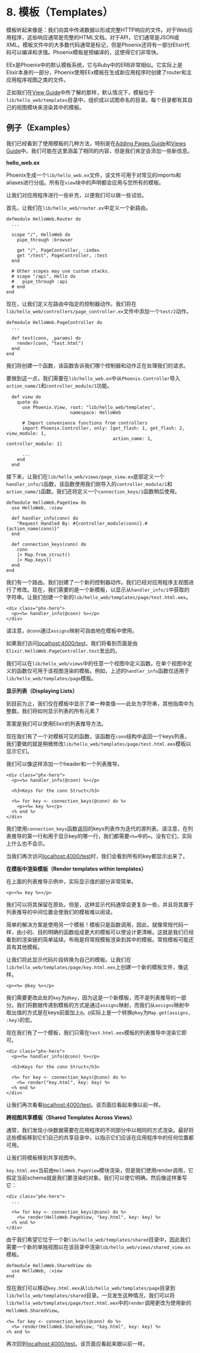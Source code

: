# 8. 模板（Templates）

模板听起来像是：我们向其中传递数据以形成完整HTTP响应的文件。对于Web应用程序，这些响应通常是完整的HTML文档。对于API，它们通常是JSON或XML。模板文件中的大多数代码通常是标记，但是Phoenix还将有一部分Elixir代码可以编译和求值。Phoenix模板是预编译的，这使得它们非常快。

EEx是Phoenix中的默认模板系统，它与Ruby中的ERB非常相似。它实际上是Elixir本身的一部分，Phoenix使用EEx模板在生成新应用程序时创建了router和主应用程序视图之类的文件。

正如我们在[View Guide]()中所了解的那样，默认情况下，模板位于`lib/hello_web/templates`目录中，组织成以试图命名的目录。每个目录都有其自己的视图模块来渲染其中的模板。

## 例子（Examples）

我们已经看到了使用模板的几种方法，特别是在[Adding Pages Guide]()和[Views Guide]()中。我们可能在这里涵盖了相同的内容，但是我们肯定会添加一些新信息。

**hello_web.ex**

Phoenix生成一个`lib/hello_web.ex`文件，该文件可用于对常见的imports和aliases进行分组。所有在`view`块中的声明都会应用与您所有的模板。

让我们对应用程序进行一些补充，以便我们可以做一些试验。

首先，让我们在`lib/hello_web/router.ex`中定义一个新路由。

```
defmodule HelloWeb.Router do
  ...

  scope "/", HelloWeb do
    pipe_through :browser

    get "/", PageController, :index
    get "/test", PageController, :test
  end

  # Other scopes may use custom stacks.
  # scope "/api", Hello do
  #   pipe_through :api
  # end
end
```

现在，让我们定义在路由中指定的控制器动作。我们将在`lib/hello_web/controllers/page_controller.ex`文件中添加一个`test/2`动作。

```
defmodule HelloWeb.PageController do
  ...

  def test(conn, _params) do
    render(conn, "test.html")
  end
end
```

我们将创建一个函数，该函数告诉我们哪个控制器和动作正在处理我们的请求。

要做到这一点，我们需要在`lib/hello_web.ex`中从`Phoenix.Controller`导入`action_name/1`和`controller_module/1`功能。

```
  def view do
    quote do
      use Phoenix.View, root: "lib/hello_web/templates",
                        namespace: HelloWeb

      # Import convenience functions from controllers
      import Phoenix.Controller, only: [get_flash: 1, get_flash: 2, view_module: 1,
                                        action_name: 1, controller_module: 1]

      ...
    end
  end
```

接下来，让我们在`lib/hello_web/views/page_view.ex`底部定义一个`handler_info/1`函数，该函数使用我们刚导入的`controller_module/1`和`action_name/1`函数。我们还将定义一个`connection_keys/1`函数稍后使用。

```
defmodule HelloWeb.PageView do
  use HelloWeb, :view

  def handler_info(conn) do
    "Request Handled By: #{controller_module(conn)}.#{action_name(conn)}"
  end

  def connection_keys(conn) do
    conn
    |> Map.from_struct()
    |> Map.keys()
  end
end
```

我们有一个路由。我们创建了一个新的控制器动作。我们已经对应用程序主视图进行了修改。现在，我们需要的是一个新模板，以显示从`handler_info/1`中获取的字符串。让我们创建一个新的`lib/hello_web/templates/page/test.html.eex`。

```
<div class="phx-hero">
  <p><%= handler_info(@conn) %></p>
</div>
```

请注意，`@conn`通过`assigns`映射可自由地在模板中使用。

如果我们访问[localhost:4000/test]()，我们将看到页面是由`Elixir.HelloWeb.PageController.test`发出的。

我们可以在`lib/hello_web/views`中的任意一个视图中定义函数。在单个视图中定义的函数仅可用于该视图渲染的模板。例如，上述的`handler_info`函数仅适用于`lib/hello_web/templates/page`模板。

**显示列表（Displaying Lists）**

到目前为止，我们仅在模板中显示了单一种类值——此处为字符串，其他指南中为整数。我们将如何显示列表的所有元素？

答案是我们可以使用Elixir的列表推导方法。

现在我们有了一个对模板可见的函数，该函数在`conn`结构中返回一个keys列表，我们要做的就是稍微修改`lib/hello_web/templates/page/test.html.eex`模板以显示它们。

我们可以像这样添加一个header和一个列表推导。

```
<div class="phx-hero">
  <p><%= handler_info(@conn) %></p>

  <h3>Keys for the conn Struct</h3>

  <%= for key <- connection_keys(@conn) do %>
    <p><%= key %></p>
  <% end %>
</div>
```

我们使用`connection_keys`函数返回的keys列表作为迭代的源列表。请注意，在列表推导的第一行和用于显示key的哪一行，我们都需要`<%=`中的`=`。没有它们，实际上什么也不会示。

当我们再次访问[localhost:4000/test]()时，我们会看到所有的key都显示出来了。

**在模板中渲染模板（Render templates within templates）**

在上面的列表推导示例中，实际显示值的部分非常简单。

```
<p><%= key %></p>
```

我们可以将其保留在原处。但是，这种显示代码通常会更复杂一些，并且将其置于列表推导的中间位置会使我们的模板难以阅读。

简单的解决方案是使用另一个模板！模板只是函数调用，因此，就像常规代码一样，由小的、目的明确的函数组成更大的模板可以使设计更清晰。这就是我们已经看到的渲染链的简单延续。布局是将常规模板渲染到其中的模板。常规模板可能还具有其他模板。

让我们将此显示代码片段转换为自己的模板。让我们在`lib/hello_web/templates/page/key.html.eex`上创建一个新的模板文件，像这样。

```
<p><%= @key %></p>
```

我们需要更改此处的`key`为`@key`，因为这是一个新模板，而不是列表推导的一部分。我们将数据传递到模板的方式是通过`assigns`映射，而我们从`assigns`映射中取出值的方式是在keys前面加上`@`。`@`实际上是一个转换`@key`为`Map.get(assigns, :key)`的宏。

现在我们有了一个模板，我们只需在`test.html.eex`模板的列表推导中渲染它即可。

```
<div class="phx-hero">
  <p><%= handler_info(@conn) %></p>

  <h3>Keys for the conn Struct</h3>

  <%= for key <- connection_keys(@conn) do %>
    <%= render("key.html", key: key) %>
  <% end %>
</div>
```

让我们再次看看[localhost:4000/test]()。该页面应看起来像以前一样。

**跨视图共享模板（Shared Templates Across Views）**

通常，我们发现小块数据需要在应用程序的不同部分中以相同的方式渲染。最好将这些模板移到它们自己的共享目录中，以指示它们应该在应用程序中的任何位置都可用。

让我们将模板移到共享视图中。

`key.html.eex`当前由`HelloWeb.PageView`模块渲染，但是我们使用render调用，它假定当前schema就是我们要渲染的对象。我们可以使它明确，然后像这样重写它：

```
<div class="phx-hero">
  ...

  <%= for key <- connection_keys(@conn) do %>
    <%= render(HelloWeb.PageView, "key.html", key: key) %>
  <% end %>
</div>
```

由于我们希望它位于一个新`lib/hello_web/templates/shared`目录中，因此我们需要一个新的单独视图以在该目录中渲染`lib/hello_web/views/shared_view.ex`模板。

```
defmodule HelloWeb.SharedView do
  use HelloWeb, :view
end
```

现在我们可以移动`key.html.eex`从`lib/hello_web/templates/page`目录到`lib/hello_web/templates/shared`目录。一旦发生这种情况，我们可以将`lib/hello_web/templates/page/test.html.eex`中的`render`调用更改为使用新的`HelloWeb.SharedView`。

```
<%= for key <- connection_keys(@conn) do %>
  <%= render(HelloWeb.SharedView, "key.html", key: key) %>
<% end %>
```

再次回到[localhost:4000/test]()。该页面应看起来跟以前一样。

